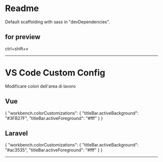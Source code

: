 # Readme

Default scaffolding with sass in "devDependencies".

## for preview

ctrl+shift+v

---

# VS Code Custom Config

Modificare colori dell'area di lavoro

## Vue

{
"workbench.colorCustomizations": {
"titleBar.activeBackground": "#3FB27F",
"titleBar.activeForeground": "#fff"
}
}

## Laravel

{
"workbench.colorCustomizations": {
"titleBar.activeBackground": "#ac3535",
"titleBar.activeForeground": "#fff"
}
}

---
